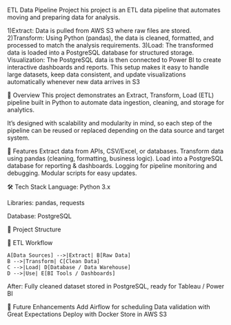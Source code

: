 ETL Data Pipeline Project
his project is an ETL data pipeline that automates moving and preparing data for analysis.

1)Extract: Data is pulled from AWS S3 where raw files are stored.
2)Transform: Using Python (pandas), the data is cleaned, formatted, and processed to match the analysis requirements.
3)Load: The transformed data is loaded into a PostgreSQL database for structured storage.
 Visualization: The PostgreSQL data is then connected to Power BI to create interactive dashboards and reports.
This setup makes it easy to handle large datasets, keep data consistent, and update visualizations automatically whenever new data arrives in S3

📌 Overview
This project demonstrates an Extract, Transform, Load (ETL) pipeline built in Python to automate data ingestion, cleaning, and storage for analytics.

It’s designed with scalability and modularity in mind, so each step of the pipeline can be reused or replaced depending on the data source and target system.

🚀 Features
Extract data from APIs, CSV/Excel, or databases.
Transform data using pandas (cleaning, formatting, business logic).
Load into a PostgreSQL database for reporting & dashboards.
Logging for pipeline monitoring and debugging.
Modular scripts for easy updates.

🛠 Tech Stack
Language: Python 3.x

Libraries: pandas, requests

Database: PostgreSQL


📂 Project Structure

🔄 ETL Workflow

    A[Data Sources] -->|Extract| B[Raw Data]
    B -->|Transform| C[Clean Data]
    C -->|Load| D[Database / Data Warehouse]
    D -->|Use| E[BI Tools / Dashboards]

After: Fully cleaned dataset stored in PostgreSQL, ready for Tableau / Power BI

🌟 Future Enhancements
Add Airflow for scheduling
Data validation with Great Expectations
Deploy with Docker
Store in AWS S3 



